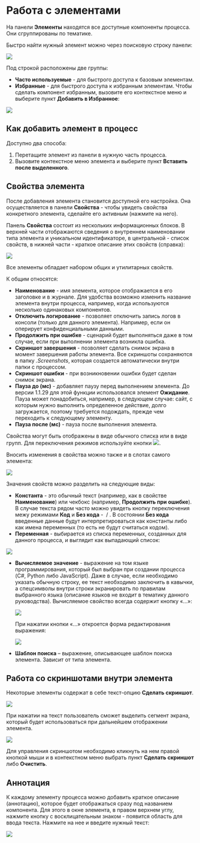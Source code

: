# Работа с элементами

На панели **Элементы** находятся все доступные компоненты процесса. Они сгруппированы по тематике. 

Быстро найти нужный элемент можно через поисковую строку панели: 

![](<../../.gitbook/assets/image (887).png>)

Под строкой расположены две группы: 

* **Часто используемые** - для быстрого доступа к базовым элементам.
* **Избранные** - для быстрого доступа к избранным элементам. Чтобы сделать компонент избранным, вызовите его контекстное меню и выберите пункт **Добавить в Избранное**:

![](<../../.gitbook/assets/image (947).png>)

## Как добавить элемент в процесс

Доступно два способа:

1. Перетащите элемент из панели в нужную часть процесса.
2. Вызовите контекстное меню элемента и выберите пункт **Вставить после выделенного**.

## Свойства элемента

После добавления элемента становится доступной его настройка. Она осуществляется в панели **Свойства** - чтобы увидеть свойства конкретного элемента, сделайте его активным (нажмите на него).

Панель **Свойства** состоит из нескольких информационных блоков. В верхней части отображаются сведения о внутреннем наименовании типа элемента и уникальном идентификаторе, в центральной - список свойств, в нижней части - краткое описание этих свойств (справка):

![](<../../.gitbook/assets/0 (173).png>)

Все элементы обладает набором общих и утилитарных свойств.

К общим относятся:

* **Наименование** - имя элемента, которое отображается в его заголовке и в журнале. Для удобства возможно изменить название элемента внутри процесса, например, когда используются несколько одинаковых компонентов.
* **Отключить логирование** - позволяет отключить запись логов в консоли (только для данного элемента). Например, если он оперирует конфиденциальными данными.
* **Продолжить при ошибке** - сценарий будет выполняться даже в том случае, если при выполнении элемента возникла ошибка.
* **Скриншот завершения** - позволяет сделать снимок экрана в момент завершения работы элемента. Все скриншоты сохраняются в папку _.Screenshots_, которая создается автоматически внутри папки с процессом.
* **Скриншот ошибки** - при возникновении ошибки будет сделан снимок экрана.
* **Пауза до (мс)** - добавляет паузу перед выполнением элемента. До версии 1.1.29 для этой функции использовался элемент **Ожидание**. Пауза может понадобиться, например, в следующем случае: сайт, с которым нужно выполнить определенное действие, долго загружается, поэтому требуется подождать, прежде чем переходить к следующему элементу.
* **Пауза после (мс)** - пауза после выполнения элемента.

Свойства могут быть отображены в виде обычного списка или в виде групп. Для переключения режимов используйте кнопки ![](<../../.gitbook/assets/1 (124).png>).

Вносить изменения в свойства можно также и в слотах самого элемента:

![](<../../.gitbook/assets/2 (10).png>)

Значения свойств можно разделить на следующие виды:

* **Константа** - это обычный текст (например, как в свойстве **Наименование**) или чекбокс (например, **Продолжить при ошибке**). В случае текста рядом часто можно увидеть кнопку переключения межу режимами **Код** и **Без кода** - <img src="../../.gitbook/assets/image (803).png" alt="" data-size="line"> / <img src="../../.gitbook/assets/image (916).png" alt="" data-size="line">. В состоянии **Без кода** введенные данные будут интерпретироваться как константы либо как имена переменных (то есть не будут считаться кодом).
* **Переменная** - выбирается из списка переменных, созданных для данного процесса, и выглядит как выпадающий список:

![](<../../.gitbook/assets/3 (7).png>)

*   **Вычисляемое значение** - выражение на том языке программирования, который был выбран при создании процесса (C#, Python либо JavaScript). Даже в случае, если необходимо указать обычную строку, ее текст необходимо заключить в кавычки, а спецсимволы внутри строки экранировать по правилам выбранного языка (описание языков не входит в тематику данного руководства). Вычисляемое свойство всегда содержит кнопку «…»:

    ![](<../../.gitbook/assets/4 (5).png>)

    При нажатии кнопки «…» откроется форма редактирования выражения:

    ![](<../../.gitbook/assets/001 (19).png>)
* **Шаблон поиска** – выражение, описывающее шаблон поиска элемента. Зависит от типа элемента.

## Работа со скриншотами внутри элемента

Некоторые элементы содержат в себе текст-опцию **Сделать скриншот**.

![](<../../.gitbook/assets/1 (22).png>)

При нажатии на текст пользователь сможет выделить сегмент экрана, который будет использоваться при дальнейшем отображении элемента.

![](<../../.gitbook/assets/7 (1).png>)

Для управления скриншотом необходимо кликнуть на нем правой кнопкой мыши и в контекстном меню выбрать пункт **Сделать скриншот** либо **Очистить**.

## Аннотация

К каждому элементу процесса можно добавить краткое описание (аннотацию), которое будет отображаться сразу под названием компонента. Для этого в окне элемента, в правом верхнем углу, нажмите кнопку с восклицательным знаком - появится область для ввода текста. Нажмите на нее и введите нужный текст:

![](<../../.gitbook/assets/image (845).png>)
